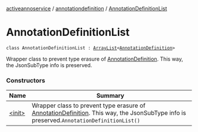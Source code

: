 [activeannoservice](../../index.md) / [annotationdefinition](../index.md) / [AnnotationDefinitionList](./index.md)

# AnnotationDefinitionList

`class AnnotationDefinitionList : `[`ArrayList`](https://kotlinlang.org/api/latest/jvm/stdlib/kotlin.collections/-array-list/index.html)`<`[`AnnotationDefinition`](../-annotation-definition/index.md)`>`

Wrapper class to prevent type erasure of [AnnotationDefinition](../-annotation-definition/index.md). This way, the JsonSubType info is preserved.

### Constructors

| Name | Summary |
|---|---|
| [&lt;init&gt;](-init-.md) | Wrapper class to prevent type erasure of [AnnotationDefinition](../-annotation-definition/index.md). This way, the JsonSubType info is preserved.`AnnotationDefinitionList()` |
